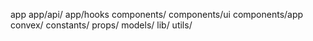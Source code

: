 app
app/api/
app/hooks
components/
components/ui
components/app
convex/
constants/
props/
models/
lib/
utils/